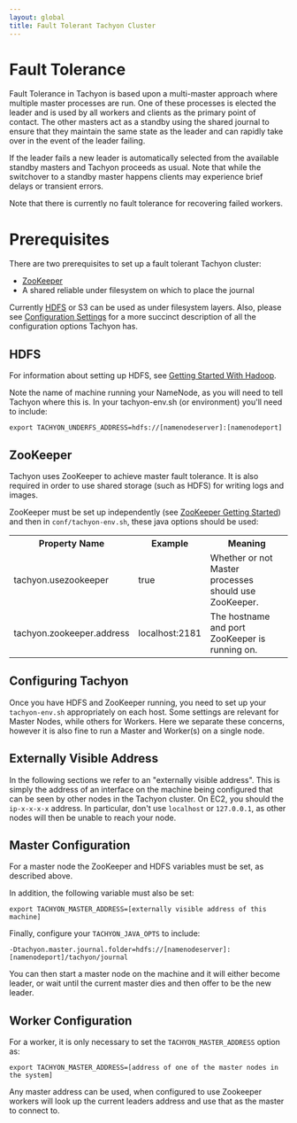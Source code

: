 ```yaml
---
layout: global
title: Fault Tolerant Tachyon Cluster
---
```


# Fault Tolerance

Fault Tolerance in Tachyon is based upon a multi-master approach where multiple master processes are
run.  One of these processes is elected the leader and is used by all workers and clients as the primary 
point of contact.  The other masters act as a standby using the shared journal to ensure that they maintain the same
state as the leader and can rapidly take over in the event of the leader failing.

If the leader fails a new leader is automatically selected from the available standby masters
and Tachyon proceeds as usual.  Note that while the switchover to a standby master happens clients may
experience brief delays or transient errors.

Note that there is currently no fault tolerance for recovering failed workers.

# Prerequisites

There are two prerequisites to set up a fault tolerant Tachyon cluster:

* [ZooKeeper](Fault-Tolerant-Tachyon-Cluster#zookeeper)
* A shared reliable under filesystem on which to place the journal

Currently [HDFS](Fault-Tolerant-Tachyon-Cluster#hdfs) or S3 can be used 
as under filesystem layers. Also, please see [Configuration Settings](Configuration-Settings.html)
for a more succinct description of all the configuration options Tachyon has.

## HDFS

For information about setting up HDFS, see
[Getting Started With Hadoop](http://wiki.apache.org/hadoop/GettingStartedWithHadoop).

Note the name of machine running your NameNode, as you will need to tell Tachyon where this is. In
your tachyon-env.sh (or environment) you'll need to include:

    export TACHYON_UNDERFS_ADDRESS=hdfs://[namenodeserver]:[namenodeport]

## ZooKeeper

Tachyon uses ZooKeeper to achieve master fault tolerance. It is also required in order to use shared
storage (such as HDFS) for writing logs and images.

ZooKeeper must be set up independently (see
[ZooKeeper Getting Started](http://zookeeper.apache.org/doc/r3.1.2/zookeeperStarted.html))
and then in `conf/tachyon-env.sh`, these java options should be used:

<table class="table">
<tr><th>Property Name</th><th>Example</th><th>Meaning</th></tr>
<tr>
  <td>tachyon.usezookeeper</td>
  <td>true</td>
  <td>
     Whether or not Master processes should use ZooKeeper.
  </td>
</tr>
<tr>
  <td>tachyon.zookeeper.address</td>
  <td>localhost:2181</td>
  <td>
    The hostname and port ZooKeeper is running on.
  </td>
</tr>
</table>

## Configuring Tachyon

Once you have HDFS and ZooKeeper running, you need to set up your `tachyon-env.sh` appropriately on
each host. Some settings are relevant for Master Nodes, while others for Workers. Here we separate
these concerns, however it is also fine to run a Master and Worker(s) on a single node.

## Externally Visible Address

In the following sections we refer to an "externally visible address". This is simply the address of
an interface on the machine being configured that can be seen by other nodes in the Tachyon cluster.
On EC2, you should the `ip-x-x-x-x` address. In particular, don't use `localhost` or `127.0.0.1`, as
other nodes will then be unable to reach your node.

## Master Configuration

For a master node the ZooKeeper and HDFS variables must be set, as described above.

In addition, the following variable must also be set:

    export TACHYON_MASTER_ADDRESS=[externally visible address of this machine]

Finally, configure your `TACHYON_JAVA_OPTS` to include:

    -Dtachyon.master.journal.folder=hdfs://[namenodeserver]:[namenodeport]/tachyon/journal

You can then start a master node on the machine and it will either become leader, or wait until the
current master dies and then offer to be the new leader.

## Worker Configuration

For a worker, it is only necessary to set the `TACHYON_MASTER_ADDRESS` option as:

    export TACHYON_MASTER_ADDRESS=[address of one of the master nodes in the system]

Any master address can be used, when configured to use Zookeeper workers will look up the
current leaders address and use that as the master to connect to.